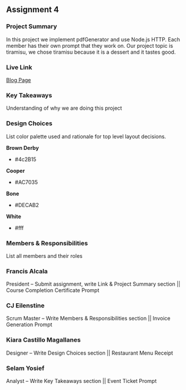 ## Assignment 4

### Project Summary

In this project we implement pdfGenerator and use Node.js HTTP. Each member has their own prompt that they work on.
Our project topic is tiramisu, we chose tiramisu because it is a dessert and it tastes good.

### Live Link

[Blog Page](https://{username}.github.io/{reponame}/homework-2)

### Key Takeaways

Understanding of why we are doing this project

### Design Choices

List color palette used and rationale for top level layout decisions.

**Brown Derby**

- #4c2B15

**Cooper**

- #AC7035

**Bone**

- #DECAB2

**White**

- #fff

### Members & Responsibilities

List all members and their roles

### Francis Alcala

President – Submit assignment, write Link & Project Summary section || Course Completion Certificate Prompt

### CJ Eilenstine

Scrum Master – Write Members & Responsibilities section || Invoice Generation Prompt

### Kiara Castillo Magallanes

Designer – Write Design Choices section || Restaurant Menu Receipt

### Selam Yosief

Analyst – Write Key Takeaways section || Event Ticket Prompt
